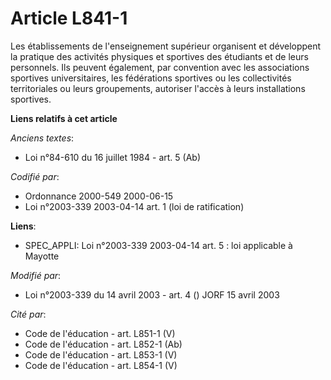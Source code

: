 # Article L841-1

Les établissements de l'enseignement supérieur organisent et développent la pratique des activités physiques et sportives des
étudiants et de leurs personnels. Ils peuvent également, par convention avec les associations sportives universitaires, les
fédérations sportives ou les collectivités territoriales ou leurs groupements, autoriser l'accès à leurs installations
sportives.

**Liens relatifs à cet article**

_Anciens textes_:

  - Loi n°84-610 du 16 juillet 1984 - art. 5 (Ab)

_Codifié par_:

  - Ordonnance 2000-549 2000-06-15
  - Loi n°2003-339 2003-04-14 art. 1 (loi de ratification)

**Liens**:

  - SPEC_APPLI: Loi n°2003-339 2003-04-14 art. 5 : loi applicable à Mayotte

_Modifié par_:

  - Loi n°2003-339 du 14 avril 2003 - art. 4 () JORF 15 avril 2003

_Cité par_:

  - Code de l'éducation - art. L851-1 (V)
  - Code de l'éducation - art. L852-1 (Ab)
  - Code de l'éducation - art. L853-1 (V)
  - Code de l'éducation - art. L854-1 (V)

